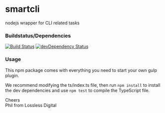 # smartcli
nodejs wrapper for CLI related tasks

### Buildstatus/Dependencies
[![Build Status](https://travis-ci.org/pushrocks/smartcli.svg?branch=master)](https://travis-ci.org/pushrocks/smartcli)
[![devDependency Status](https://david-dm.org/pushrocks/smartcli/dev-status.svg)](https://david-dm.org/pushrocks/smartcli#info=devDependencies)

### Usage
This npm package comes with everything you need to start your own gulp plugin.

We recommend modifying the ts/index.ts file, 
then run `npm install` to install the dev dependencies
and use `npm test` to compile the TypeScript file.
 
Cheers  
Phil from Lossless Digital
